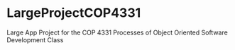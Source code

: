 # LargeProjectCOP4331
Large App Project for the COP 4331 Processes of Object Oriented Software Development Class
